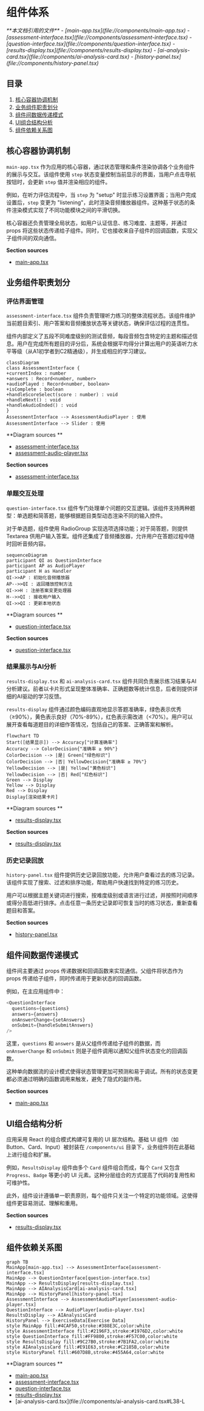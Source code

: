 
# 组件体系

<cite>
**本文档引用的文件**   
- [main-app.tsx](file://components/main-app.tsx)
- [assessment-interface.tsx](file://components/assessment-interface.tsx)
- [question-interface.tsx](file://components/question-interface.tsx)
- [results-display.tsx](file://components/results-display.tsx)
- [ai-analysis-card.tsx](file://components/ai-analysis-card.tsx)
- [history-panel.tsx](file://components/history-panel.tsx)
</cite>

## 目录
1. [核心容器协调机制](#核心容器协调机制)
2. [业务组件职责划分](#业务组件职责划分)
3. [组件间数据传递模式](#组件间数据传递模式)
4. [UI组合结构分析](#ui组合结构分析)
5. [组件依赖关系图](#组件依赖关系图)

## 核心容器协调机制

`main-app.tsx` 作为应用的核心容器，通过状态管理和条件渲染协调各个业务组件的展示与交互。该组件使用 `step` 状态变量控制当前显示的界面，当用户点击导航按钮时，会更新 `step` 值并渲染相应的组件。

例如，在听力评估流程中，当 `step` 为 "setup" 时显示练习设置界面；当用户完成设置后，`step` 变更为 "listening"，此时渲染音频播放器组件。这种基于状态的条件渲染模式实现了不同功能模块之间的平滑切换。

核心容器还负责管理全局状态，如用户认证信息、练习难度、主题等，并通过 props 将这些状态传递给子组件。同时，它也接收来自子组件的回调函数，实现父子组件间的双向通信。

**Section sources**
- [main-app.tsx](file://components/main-app.tsx#L75-L691)

## 业务组件职责划分

### 评估界面管理

`assessment-interface.tsx` 组件负责管理听力练习的整体流程状态。该组件维护当前题目索引、用户答案和音频播放状态等关键状态，确保评估过程的连贯性。

组件内部定义了五段不同难度级别的测试音频，每段音频包含特定的主题和描述信息。用户在完成所有题目的评分后，系统会根据平均得分计算出用户的英语听力水平等级（从A1初学者到C2精通级），并生成相应的学习建议。

```mermaid
classDiagram
class AssessmentInterface {
+currentIndex : number
+answers : Record<number, number>
+audioPlayed : Record<number, boolean>
+isComplete : boolean
+handleScoreSelect(score : number) : void
+handleNext() : void
+handleAudioEnded() : void
}
AssessmentInterface --> AssessmentAudioPlayer : 使用
AssessmentInterface --> Slider : 使用
```

**Diagram sources **
- [assessment-interface.tsx](file://components/assessment-interface.tsx#L84-L341)
- [assessment-audio-player.tsx](file://components/assessment-audio-player.tsx#L15-L158)

**Section sources**
- [assessment-interface.tsx](file://components/assessment-interface.tsx#L84-L341)

### 单题交互处理

`question-interface.tsx` 组件专门处理单个问题的交互逻辑。该组件支持两种题型：单选题和简答题，能够根据题目类型动态渲染不同的输入控件。

对于单选题，组件使用 RadioGroup 实现选项选择功能；对于简答题，则提供 Textarea 供用户输入答案。组件还集成了音频播放器，允许用户在答题过程中随时回听音频内容。

```mermaid
sequenceDiagram
participant QI as QuestionInterface
participant AP as AudioPlayer
participant H as Handler
QI->>AP : 初始化音频播放器
AP-->>QI : 返回播放控制方法
QI->>H : 注册答案变更处理器
H-->>QI : 接收用户输入
QI->>QI : 更新本地状态
```

**Diagram sources **
- [question-interface.tsx](file://components/question-interface.tsx#L309-L309)

**Section sources**
- [question-interface.tsx](file://components/question-interface.tsx#L309-L309)

### 结果展示与AI分析

`results-display.tsx` 和 `ai-analysis-card.tsx` 组件共同负责展示练习结果与AI分析建议。前者以卡片形式呈现整体准确率、正确题数等统计信息，后者则提供详细的AI驱动的学习反馈。

`results-display` 组件通过颜色编码直观地显示答题准确率，绿色表示优秀（≥90%），黄色表示良好（70%-89%），红色表示需改进（<70%）。用户可以展开查看每道题目的详细作答情况，包括自己的答案、正确答案和解析。

```mermaid
flowchart TD
Start([结果显示]) --> Accuracy["计算准确率"]
Accuracy --> ColorDecision{"准确率 ≥ 90%"}
ColorDecision --> |是| Green["绿色标识"]
ColorDecision --> |否| YellowDecision{"准确率 ≥ 70%"}
YellowDecision --> |是| Yellow["黄色标识"]
YellowDecision --> |否| Red["红色标识"]
Green --> Display
Yellow --> Display
Red --> Display
Display[渲染结果卡片]
```

**Diagram sources **
- [results-display.tsx](file://components/results-display.tsx#L17-L200)

**Section sources**
- [results-display.tsx](file://components/results-display.tsx#L17-L200)

### 历史记录回放

`history-panel.tsx` 组件提供历史记录回放功能，允许用户查看过去的练习记录。该组件实现了搜索、过滤和排序功能，帮助用户快速找到特定的练习历史。

用户可以根据主题关键词进行搜索，按难度级别或语言进行过滤，并按照时间顺序或得分高低进行排序。点击任意一条历史记录即可恢复当时的练习状态，重新查看题目和答案。

**Section sources**
- [history-panel.tsx](file://components/history-panel.tsx#L19-L250)

## 组件间数据传递模式

组件间主要通过 props 传递数据和回调函数来实现通信。父组件将状态作为 props 传递给子组件，同时传递用于更新状态的回调函数。

例如，在主应用组件中：
```typescript
<QuestionInterface
  questions={questions}
  answers={answers}
  onAnswerChange={setAnswers}
  onSubmit={handleSubmitAnswers}
/>
```

这里，`questions` 和 `answers` 是从父组件传递给子组件的数据，而 `onAnswerChange` 和 `onSubmit` 则是子组件调用以通知父组件状态变化的回调函数。

这种单向数据流的设计模式使得状态管理更加可预测和易于调试。所有的状态变更都必须通过明确的函数调用来触发，避免了隐式的副作用。

**Section sources**
- [main-app.tsx](file://components/main-app.tsx#L75-L691)

## UI组合结构分析

应用采用 React 的组合模式构建可复用的 UI 层次结构。基础 UI 组件（如 Button、Card、Input）被封装在 `/components/ui` 目录下，业务组件则在此基础上进行组合和扩展。

例如，`ResultsDisplay` 组件由多个 `Card` 组件组合而成，每个 `Card` 又包含 `Progress`、`Badge` 等更小的 UI 元素。这种分层组合的方式提高了代码的复用性和可维护性。

此外，组件设计遵循单一职责原则，每个组件只关注一个特定的功能领域。这使得组件更容易测试、理解和重用。

**Section sources**
- [results-display.tsx](file://components/results-display.tsx#L17-L200)

## 组件依赖关系图

```mermaid
graph TB
MainApp[main-app.tsx] --> AssessmentInterface[assessment-interface.tsx]
MainApp --> QuestionInterface[question-interface.tsx]
MainApp --> ResultsDisplay[results-display.tsx]
MainApp --> AIAnalysisCard[ai-analysis-card.tsx]
MainApp --> HistoryPanel[history-panel.tsx]
AssessmentInterface --> AssessmentAudioPlayer[assessment-audio-player.tsx]
QuestionInterface --> AudioPlayer[audio-player.tsx]
ResultsDisplay --> AIAnalysisCard
HistoryPanel --> ExerciseData[Exercise Data]
style MainApp fill:#4CAF50,stroke:#388E3C,color:white
style AssessmentInterface fill:#2196F3,stroke:#1976D2,color:white
style QuestionInterface fill:#FF9800,stroke:#F57C00,color:white
style ResultsDisplay fill:#9C27B0,stroke:#7B1FA2,color:white
style AIAnalysisCard fill:#E91E63,stroke:#C2185B,color:white
style HistoryPanel fill:#607D8B,stroke:#455A64,color:white
```

**Diagram sources **
- [main-app.tsx](file://components/main-app.tsx#L75-L691)
- [assessment-interface.tsx](file://components/assessment-interface.tsx#L84-L341)
- [question-interface.tsx](file://components/question-interface.tsx#L309-L309)
- [results-display.tsx](file://components/results-display.tsx#L17-L200)
- [ai-analysis-card.tsx](file://components/ai-analysis-card.tsx#L38-L